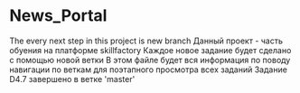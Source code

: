 # News_Portal
The every next step in this project is new branch
Данный проект - часть обуения на платформе skillfactory
Каждое новое задание будет сделано с помощью новой ветки
В этом файле будет вся информация по поводу навигации по веткам для поэтапного просмотра всех заданий
Задание D4.7 завершено в ветке 'master'
